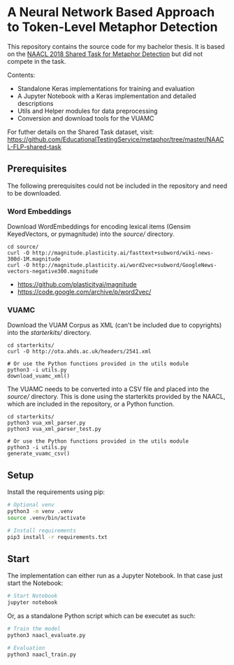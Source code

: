 # A Neural Network Based Approach to Token-Level Metaphor Detection

This repository contains the source code for my bachelor thesis. It is based on the [NAACL 2018 Shared Task for Metaphor Detection](https://sites.google.com/site/figlangworkshop/shared-task) but did not compete in the task.

Contents:

 - Standalone Keras implementations for training and evaluation
 - A Jupyter Notebook with a Keras implementation and detailed descriptions
 - Utils and Helper modules for data preprocessing
 - Conversion and download tools for the VUAMC

For futher details on the Shared Task dataset, visit: https://github.com/EducationalTestingService/metaphor/tree/master/NAACL-FLP-shared-task

## Prerequisites

The following prerequisites could not be included in the repository and need to be downloaded.

### Word Embeddings

Download WordEmbeddings for encoding lexical items (Gensim KeyedVectors, or pymagnitude) into the *source/* directory.

```
cd source/
curl -O http://magnitude.plasticity.ai/fasttext+subword/wiki-news-300d-1M.magnitude
curl -O http://magnitude.plasticity.ai/word2vec+subword/GoogleNews-vectors-negative300.magnitude
```

- https://github.com/plasticityai/magnitude
- https://code.google.com/archive/p/word2vec/

### VUAMC

Download the VUAM Corpus as XML (can't be included due to copyrights) into the *starterkits/* directory.

```
cd starterkits/
curl -O http://ota.ahds.ac.uk/headers/2541.xml

# Or use the Python functions provided in the utils module
python3 -i utils.py
download_vuamc_xml()
```

The VUAMC needs to be converted into a CSV file and placed into the *source/* directory. This is done using the starterkits provided by the NAACL, which are included in the repository, or a Python function.

```
cd starterkits/
python3 vua_xml_parser.py
python3 vua_xml_parser_test.py

# Or use the Python functions provided in the utils module
python3 -i utils.py
generate_vuamc_csv()
```

## Setup

Install the requirements using pip:

``` bash
# Optional venv
python3 -m venv .venv
source .venv/bin/activate

# Install requirements
pip3 install -r requirements.txt
```

## Start

The implementation can either run as a Jupyter Notebook. In that case just start the Notebook:

``` bash
# Start Notebook
jupyter notebook
```

Or, as a standalone Python script which can be executet as such:

``` bash
# Train the model
python3 naacl_evaluate.py

# Evaluation
python3 naacl_train.py
```
